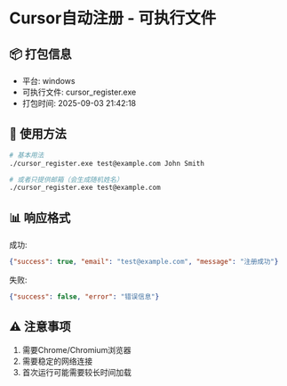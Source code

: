 # Cursor自动注册 - 可执行文件

## 📦 打包信息
- 平台: windows
- 可执行文件: cursor_register.exe
- 打包时间: 2025-09-03 21:42:18

## 🚀 使用方法

```bash
# 基本用法
./cursor_register.exe test@example.com John Smith

# 或者只提供邮箱（会生成随机姓名）
./cursor_register.exe test@example.com
```

## 📊 响应格式

成功:
```json
{"success": true, "email": "test@example.com", "message": "注册成功"}
```

失败:
```json
{"success": false, "error": "错误信息"}
```

## ⚠️ 注意事项

1. 需要Chrome/Chromium浏览器
2. 需要稳定的网络连接
3. 首次运行可能需要较长时间加载
